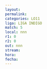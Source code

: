```yaml
---
layout: 
permalink: 
categories: LO11
liga: LIGA INDIGO
match: 5
local: nnn
r1: 0
r2: 0
out: nnn
stream: 
hora: 
fecha:
---
```

